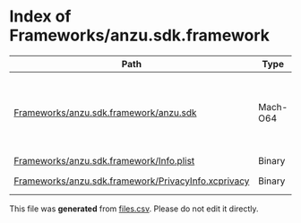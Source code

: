 # Index of Frameworks/anzu.sdk.framework

| Path | Type | Size | Format | Language | DiE Info | Notes | Hash |
| --- | --- | --- | --- | --- | --- | --- | --- |
| [Frameworks/anzu.sdk.framework/anzu.sdk](./Frameworks/anzu.sdk.framework/anzu.sdk) | Mach-O64 | 2179984 |  |  | Operation system: iOS(9.0.0)[ARM64, 64-bit, DYLIB]\nLibrary: WebKit |  | 7a7228ed9d58abf9973bb529af9f15ceab9e67e876d898f6c79fc8e19c1ce1c3 |
| [Frameworks/anzu.sdk.framework/Info.plist](./Frameworks/anzu.sdk.framework/Info.plist) | Binary | 854 |  |  |  |  | 30555c40597a75d38c9d041dcbca1c75531653b14a6a74f50b9062293fcc9142 |
| [Frameworks/anzu.sdk.framework/PrivacyInfo.xcprivacy](./Frameworks/anzu.sdk.framework/PrivacyInfo.xcprivacy) | Binary | 2452 | plain text[LF] | XML(1.0) |  |  | 1dbd2fc607546ffbbb624cdf6851b2f6fef3ff4f5594451287c0c1e094d92ca7 |


This file was **generated** from [files.csv](../../../../../../../../../../files.csv). Please do not edit it directly.

